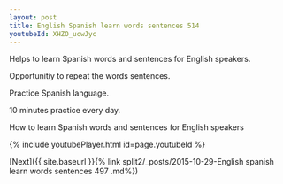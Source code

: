```yaml
---
layout: post
title: English Spanish learn words sentences 514 
youtubeId: XHZO_ucwJyc
---
```

 
 
Helps to learn Spanish words and sentences for English speakers.

Opportunitiy to repeat the words sentences. 

Practice Spanish language. 
 
10 minutes practice every day. 
 
How to learn Spanish words and sentences for English speakers 
 
{% include youtubePlayer.html id=page.youtubeId %}
 
 
[Next]({{ site.baseurl }}{% link  split2/_posts/2015-10-29-English spanish learn words sentences 497 .md%})
 
